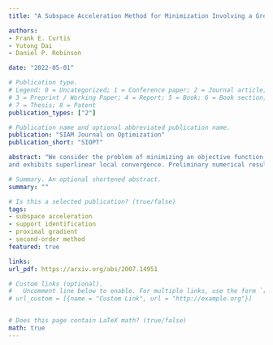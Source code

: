 ```yaml
---
title: "A Subspace Acceleration Method for Minimization Involving a Group Sparsity-Inducing Regularizer"

authors:
- Frank E. Curtis
- Yutong Dai
- Daniel P. Robinson

date: "2022-05-01"

# Publication type.
# Legend: 0 = Uncategorized; 1 = Conference paper; 2 = Journal article;
# 3 = Preprint / Working Paper; 4 = Report; 5 = Book; 6 = Book section;
# 7 = Thesis; 8 = Patent
publication_types: ["2"]

# Publication name and optional abbreviated publication name.
publication: "SIAM Journal on Optimization"
publication_short: "SIOPT"

abstract: "We consider the problem of minimizing an objective function that is the sum of a convex function and a group sparsity-inducing regularizer. Problems that integrate such regularizers arise in modern machine learning applications, often for the purpose of obtaining models that are easier to interpret and that have higher predictive accuracy. We present a new method for solving such problems that utilize subspace acceleration, domain decomposition, and support identification. Our analysis shows, under common assumptions, that the iterate sequence  generated by our framework is globally convergent, converges to an $\\epsilon$-approximate solution in at most $O(\\epsilon^{-(1+p)})$ (respectively, $O(\\epsilon^{-(2+p)})$) iterations for all $\\epsilon$ bounded above and large enough (respectively, all $\\epsilon$ bounded above) where $p > 0$ is an algorithm parameter,  
and exhibits superlinear local convergence. Preliminary numerical results for the task of binary classification based on regularized logistic regression show that our approach is efficient and robust, with the ability to outperform a state-of-the-art method."

# Summary. An optional shortened abstract.
summary: ""

# Is this a selected publication? (true/false)
tags:
- subspace acceleration
- support identification
- proximal gradient
- second-order method
featured: true

links:
url_pdf: https://arxiv.org/abs/2007.14951

# Custom links (optional).
#   Uncomment line below to enable. For multiple links, use the form `[{...}, {...}, {...}]`.
# url_custom = [{name = "Custom Link", url = "http://example.org"}]


# Does this page contain LaTeX math? (true/false)
math: true
---
```


